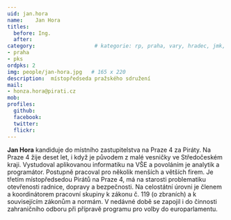 ```yaml
---
uid: jan.hora
name:    Jan Hora
titles:
  before: Ing. 
  after:
category:                 	# kategorie: rp, praha, vary, hradec, jmk, senat
- praha
- pks
ordpks: 2
img: people/jan-hora.jpg   # 165 x 220
description:  místopředseda pražského sdružení
mail:
- honza.hora@pirati.cz
mob:			 
profiles:
  github:       
  facebook:  
  twitter: 		  
  flickr:		  
---
```


**Jan Hora** kandiduje do místního zastupitelstva na Praze 4 za Piráty. Na Praze 4 žije deset let, i když je původem z malé vesničky ve Středočeském kraji. Vystudoval aplikovanou informatiku na VŠE a povoláním je analytik a programátor. Postupně pracoval pro několik menších a větších firem. Je třetím místopředsedou Pirátů na Praze 4, má na starosti problematiku otevřenosti radnice, dopravy a bezpečnosti. Na celostátní úrovni je členem a koordinátorem pracovní skupiny k zákonu č. 119 (o zbraních) a k souvisejícím zákonům a normám. V nedávné době se zapojil i do činnosti zahraničního odboru při přípravě programu pro volby do europarlamentu.

